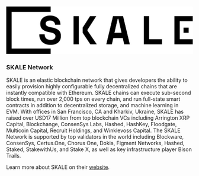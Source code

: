 ![harmony logo](./img/skale.png)

### SKALE Network

SKALE is an elastic blockchain network that gives developers the ability to easily provision highly configurable fully decentralized chains that are instantly compatible with Ethereum. SKALE chains can execute sub-second block times, run over 2,000 tps on every chain, and run full-state smart contracts in addition to decentralized storage, and machine learning in EVM.  With offices in San Francisco, CA and Kharkiv, Ukraine, SKALE has raised over USD17 Million from top blockchain VCs including Arrington XRP Capital, Blockchange, ConsenSys Labs, Hashed, HashKey, Floodgate, Multicoin Capital, Recruit Holdings, and Winklevoss Capital. The SKALE Network is supported by top validators in the world including Blockware, ConsenSys, Certus.One, Chorus One, Dokia, Figment Networks, Hashed, Staked, StakewithUs, and Stake X, as well as key infrastructure player Bison Trails.

Learn more about SKALE on their [website](https://www.harmony.one).


